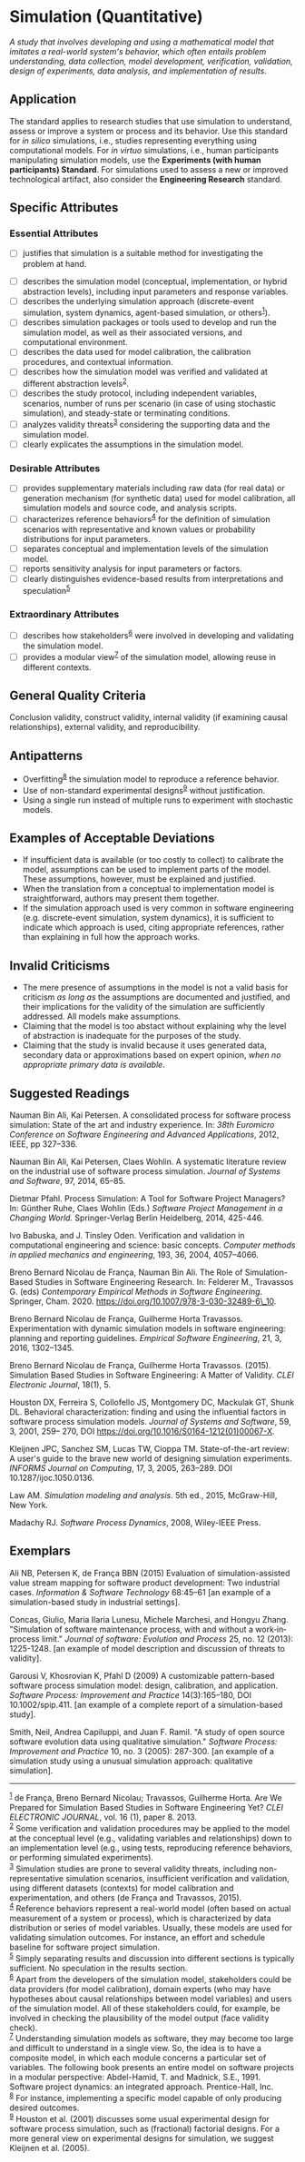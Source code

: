 # Simulation (Quantitative)
<standard name="Simulation">

*A study that involves developing and using a mathematical model that imitates a real-world system's behavior, which often entails problem understanding, data collection, model development, verification, validation, design of experiments, data analysis, and implementation of results.*

## Application

The standard applies to research studies that use simulation to understand, assess or improve a system or process and its behavior. Use this standard for _in silico_ simulations, i.e., studies representing everything using computational models. For _in virtuo_ simulations, i.e., human participants manipulating simulation models, use the **Experiments (with human participants) Standard**. For simulations used to assess a new or improved technological artifact, also consider the **Engineering Research** standard.

## Specific Attributes

### Essential Attributes
<checklist name="Essential">

<intro>

- [ ] justifies that simulation is a suitable method for investigating the problem at hand.

<method>

- [ ] describes the simulation model (conceptual, implementation, or hybrid abstraction levels), including input parameters and response variables.
- [ ] describes the underlying simulation approach (discrete-event simulation, system dynamics, agent-based simulation, or others<sup>[1](#myfootnote1)</sup>).
- [ ] describes simulation packages or tools used to develop and run the simulation model, as well as their associated versions, and computational environment.
- [ ] describes the data used for model calibration, the calibration procedures, and contextual information.
- [ ] describes how the simulation model was verified and validated at different abstraction levels<sup>[2](#myfootnote2)</sup>.
- [ ] describes the study protocol, including independent variables, scenarios, number of runs per scenario (in case of using stochastic simulation), and steady-state or terminating conditions.
- [ ] analyzes validity threats<sup>[3](#myfootnote3)</sup> considering the supporting data and the simulation model.
- [ ] clearly explicates the assumptions in the simulation model.

<results>

<discussion>

<other>    

</checklist>
    
### Desirable Attributes
<checklist name="Desirable">

- [ ] provides supplementary materials including raw data (for real data) or generation mechanism (for synthetic data) used for model calibration, all simulation models and source code, and analysis scripts.
- [ ] characterizes reference behaviors<sup>[4](#myfootnote4)</sup>
for the definition of simulation scenarios with representative and known values or probability distributions for input parameters.
- [ ] separates conceptual and implementation levels of the simulation model.
- [ ] reports sensitivity analysis for input parameters or factors.
- [ ] clearly distinguishes evidence-based results from interpretations and speculation<sup>[5](#myfootnote5)</sup>
</checklist>
    
### Extraordinary Attributes
<checklist name="Extraordinary">

- [ ] describes how stakeholders<sup>[6](#myfootnote6)</sup> were involved in developing and validating the simulation model.
- [ ] provides a modular view<sup>[7](#myfootnote7)</sup> of the simulation model, allowing reuse in different contexts.
</checklist>

## General Quality Criteria

Conclusion validity, construct validity, internal validity (if examining causal relationships), external validity, and reproducibility.

## Antipatterns

- Overfitting<sup>[8](#myfootnote8)</sup>
the simulation model to reproduce a reference behavior.
- Use of non-standard experimental designs<sup>[9](#myfootnote9)</sup>
without justification.
- Using a single run instead of multiple runs to experiment with stochastic models.

## Examples of Acceptable Deviations

- If insufficient data is available (or too costly to collect) to calibrate the model, assumptions can be used to implement parts of the model. These assumptions, however, must be explained and justified.
- When the translation from a conceptual to implementation model is straightforward, authors may present them together.
- If the simulation approach used is very common in software engineering (e.g. discrete-event simulation, system dynamics), it is sufficient to indicate which approach is used, citing appropriate references, rather than explaining in full how the approach works.

## Invalid Criticisms

- The mere presence of assumptions in the model is not a valid basis for criticism _as long as_ the assumptions are documented and justified, and their implications for the validity of the simulation are sufficiently addressed. All models make assumptions.
- Claiming that the model is too abstact without explaining why the level of abstraction is inadequate for the purposes of the study. 
- Claiming that the study is invalid because it uses generated data, secondary data or approximations based on expert opinion, _when no appropriate primary data is available_. 

## Suggested Readings

Nauman Bin Ali, Kai Petersen. A consolidated process for software process simulation: State of the art and industry experience. In: _38th Euromicro Conference on Software Engineering and Advanced Applications_, 2012, IEEE, pp 327–336.  

Nauman Bin Ali, Kai Petersen, Claes Wohlin. A systematic literature review on the industrial use of software process simulation. _Journal of Systems and Software_, 97, 2014, 65–85.  

Dietmar Pfahl. Process Simulation: A Tool for Software Project Managers? In: Günther Ruhe, Claes Wohlin (Eds.) _Software Project Management in a Changing World._ Springer-Verlag Berlin Heidelberg, 2014, 425-446.  

Ivo Babuska, and J. Tinsley Oden. Verification and validation in computational engineering and science: basic concepts. _Computer methods in applied mechanics and engineering_, 193, 36, 2004, 4057–4066.  

Breno Bernard Nicolau de França, Nauman Bin Ali. The Role of Simulation-Based Studies in Software Engineering Research. In: Felderer M., Travassos G. (eds) _Contemporary Empirical Methods in Software Engineering_. Springer, Cham. 2020. https://doi.org/10.1007/978-3-030-32489-6\_10.  

Breno Bernard Nicolau de França, Guilherme Horta Travassos. Experimentation with dynamic simulation models in software engineering: planning and reporting guidelines. _Empirical Software Engineering_, 21, 3, 2016, 1302–1345.  

Breno Bernard Nicolau de França, Guilherme Horta Travassos. (2015). Simulation Based Studies in Software Engineering: A Matter of Validity. _CLEI Electronic Journal_, 18(1), 5.  

Houston DX, Ferreira S, Collofello JS, Montgomery DC, Mackulak GT, Shunk DL. Behavioral characterization: finding and using the influential factors in software process simulation models. _Journal of Systems and Software_, 59, 3, 2001, 259– 270, DOI https://doi.org/10.1016/S0164-1212(01)00067-X.  

Kleijnen JPC, Sanchez SM, Lucas TW, Cioppa TM. State-of-the-art review: A user&#39;s guide to the brave new world of designing simulation experiments. _INFORMS Journal on Computing_, 17, 3, 2005, 263–289. DOI 10.1287/ijoc.1050.0136.  

Law AM. _Simulation modeling and analysis_. 5th ed., 2015, McGraw-Hill, New York.  

Madachy RJ. _Software Process Dynamics_, 2008, Wiley-IEEE Press.

## Exemplars

Ali NB, Petersen K, de França BBN (2015) Evaluation of simulation-assisted value stream mapping for software product development: Two industrial cases. _Information &amp; Software Technology_ 68:45–61 [an example of a simulation-based study in industrial settings].  

Concas, Giulio, Maria Ilaria Lunesu, Michele Marchesi, and Hongyu Zhang. &quot;Simulation of software maintenance process, with and without a work‐in‐process limit.&quot; _Journal of software: Evolution and Process_ 25, no. 12 (2013): 1225-1248. [an example of model description and discussion of threats to validity].  

Garousi V, Khosrovian K, Pfahl D (2009) A customizable pattern-based software process simulation model: design, calibration, and application. _Software Process: Improvement and Practice_ 14(3):165–180, DOI 10.1002/spip.411. [an example of a complete report of a simulation-based study].  

Smith, Neil, Andrea Capiluppi, and Juan F. Ramil. &quot;A study of open source software evolution data using qualitative simulation.&quot; _Software Process: Improvement and Practice_ 10, no. 3 (2005): 287-300. [an example of a simulation study using a unusual simulation approach: qualitative simulation].  

---
<footnote><sup>[1](#myfootnote1)</sup> de França, Breno Bernard Nicolau; Travassos, Guilherme Horta. Are We Prepared for Simulation Based Studies in Software Engineering Yet? _CLEI ELECTRONIC JOURNAL_, vol. 16 (1), paper 8. 2013.</footnote><br>
<footnote><sup>[2](#myfootnote2)</sup> Some verification and validation procedures may be applied to the model at the conceptual level (e.g., validating variables and relationships) down to an implementation level (e.g., using tests, reproducing reference behaviors, or performing simulated experiments).</footnote><br>
<footnote><sup>[3](#myfootnote3)</sup> Simulation studies are prone to several validity threats, including non-representative simulation scenarios, insufficient verification and validation, using different datasets (contexts) for model calibration and experimentation, and others (de França and Travassos, 2015).</footnote><br>
<footnote><sup>[4](#myfootnote4)</sup> Reference behaviors represent a real-world model (often based on actual measurement of a system or process), which is characterized by data distribution or series of model variables. Usually, these models are used for validating simulation outcomes. For instance, an effort and schedule baseline for software project simulation.</footnote><br>
<footnote><sup>[5](#myfootnote5)</sup> Simply separating results and discussion into different sections is typically sufficient. No speculation in the results section.</footnote><br>
<footnote><sup>[6](#myfootnote6)</sup> Apart from the developers of the simulation model, stakeholders could be data providers (for model calibration), domain experts (who may have hypotheses about causal relationships between model variables) and users of the simulation model. All of these stakeholders could, for example, be involved in checking the plausibility of the model output (face validity check).</footnote><br>
<footnote><sup>[7](#myfootnote7)</sup> Understanding simulation models as software, they may become too large and difficult to understand in a single view. So, the idea is to have a composite model, in which each module concerns a particular set of variables. The following book presents an entire model on software projects in a modular perspective: Abdel-Hamid, T. and Madnick, S.E., 1991. Software project dynamics: an integrated approach. Prentice-Hall, Inc.</footnote><br>
<footnote><sup>[8](#myfootnote8)</sup> For instance, implementing a specific model capable of only producing desired outcomes.</footnote><br>
<footnote><sup>[9](#myfootnote9)</sup> Houston et al. (2001) discusses some usual experimental design for software process simulation, such as (fractional) factorial designs. For a more general view on experimental designs for simulation, we suggest Kleijnen et al. (2005).</footnote><br>

</standard>
